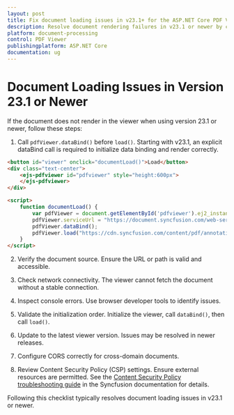 ```yaml
---
layout: post
title: Fix document loading issues in v23.1+ for the ASP.NET Core PDF Viewer component
description: Resolve document rendering failures in v23.1 or newer by calling dataBind before load, verifying source URLs, checking CORS and CSP, and confirming network connectivity in the ASP.NET Core PDF Viewer.
platform: document-processing
control: PDF Viewer
publishingplatform: ASP.NET Core
documentation: ug
---
```


# Document Loading Issues in Version 23.1 or Newer

If the document does not render in the viewer when using version 23.1 or newer, follow these steps:

1. Call `pdfViewer.dataBind()` before `load()`. Starting with v23.1, an explicit dataBind call is required to initialize data binding and render correctly.

```html
<button id="viewer" onclick="documentLoad()">Load</button>
<div class="text-center">
    <ejs-pdfviewer id="pdfviewer" style="height:600px">
    </ejs-pdfviewer>
</div>

<script>
    function documentLoad() {
        var pdfViewer = document.getElementById('pdfviewer').ej2_instances[0];
        pdfViewer.serviceUrl = "https://document.syncfusion.com/web-services/pdf-viewer/api/pdfviewer";
        pdfViewer.dataBind();
        pdfViewer.load("https://cdn.syncfusion.com/content/pdf/annotations.pdf");
    }
</script>
```

2. Verify the document source. Ensure the URL or path is valid and accessible.

3. Check network connectivity. The viewer cannot fetch the document without a stable connection.

4. Inspect console errors. Use browser developer tools to identify issues.

5. Validate the initialization order. Initialize the viewer, call `dataBind()`, then call `load()`.

6. Update to the latest viewer version. Issues may be resolved in newer releases.

7. Configure CORS correctly for cross-domain documents.

8. Review Content Security Policy (CSP) settings. Ensure external resources are permitted. See the [Content Security Policy troubleshooting guide](https://ej2.syncfusion.com/javascript/documentation/common/troubleshoot/content-security-policy) in the Syncfusion documentation for details.

Following this checklist typically resolves document loading issues in v23.1 or newer.
